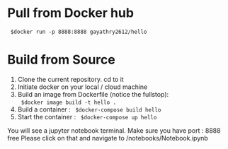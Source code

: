 # Pull from Docker hub
` $docker run -p 8888:8888 gayathry2612/hello`

# Build from Source
1. Clone the current repository. cd to it
2. Initiate docker on your local / cloud machine
3. Build an image from Dockerfile (notice the fullstop):  
` $docker image build -t hello .`
4. Build a container : 
` $docker-compose build hello`
5. Start the container : 
` $docker-compose up hello`

You will see a jupyter notebook terminal. Make sure you have port : 8888 free
Please click on that and navigate to /notebooks/Notebook.ipynb
